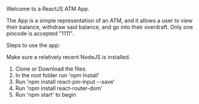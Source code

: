 Welcome to a ReactJS ATM App.

The App is a simple representation of an ATM, and it allows a user to view their balance, withdraw said balance, and go into their overdraft. Only one pincode is accepted "1111".



Steps to use the app:

Make sure a relatively recent NodeJS is installed.

1. Clone or Download the files.
2. In the root folder run 'npm Install'
3. Run 'npm install react-pin-input --save'
4. Run 'npm install react-router-dom'
5. Run 'npm start' to begin





